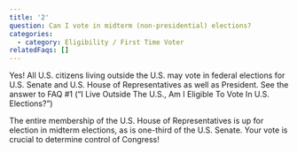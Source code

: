 ```yaml
---
title: '2'
question: Can I vote in midterm (non-presidential) elections?
categories:
  - category: Eligibility / First Time Voter
relatedFaqs: []
---
```

Yes! All U.S. citizens living outside the U.S. may vote in federal elections for U.S. Senate and U.S. House of Representatives as well as President. See the answer to FAQ #1 (“I Live Outside The U.S., Am I Eligible To Vote In U.S. Elections?”) 

The entire membership of the U.S. House of Representatives is up for election in midterm elections, as is one-third of the U.S. Senate. Your vote is crucial to determine control of Congress! 
